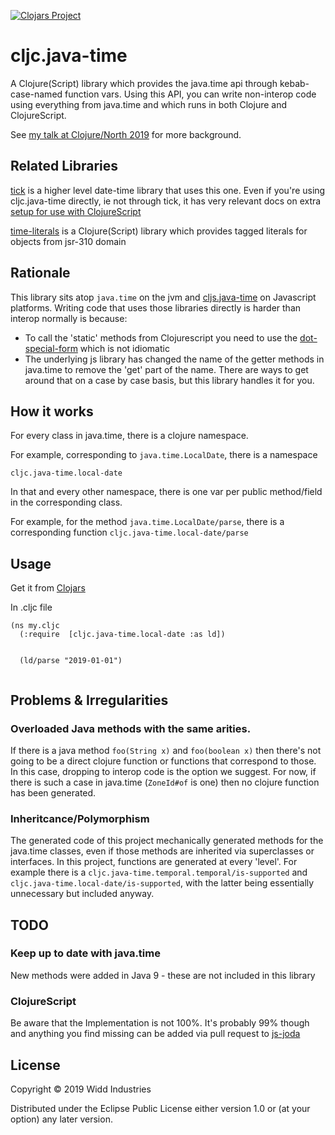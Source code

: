 [![Clojars Project](https://img.shields.io/clojars/v/cljc.java-time.svg)](https://clojars.org/cljc.java-time)

# cljc.java-time

A Clojure(Script) library which provides the java.time api through kebab-case-named function vars. Using this API, 
you can write non-interop code using everything from java.time and which runs in both Clojure and ClojureScript.

See [my talk at Clojure/North 2019](https://www.youtube.com/watch?v=UFuL-ZDoB2U) for more background.

## Related Libraries

[tick](https://clojars.org/tick) is a higher level date-time library that uses this one. Even if you're using cljc.java-time directly,
ie not through tick, it has very relevant docs on extra [setup for use with ClojureScript](https://juxt.pro/tick/docs/index.html#_clojurescript)

[time-literals](https://github.com/henryw374/time-literals) is a Clojure(Script) library which provides tagged literals for objects from jsr-310 domain 

## Rationale

This library sits atop `java.time` on the jvm and [cljs.java-time](https://github.com/henryw374/cljs.java-time) on Javascript
platforms. Writing code that uses those libraries directly is harder than interop normally is because:

* To call the 'static' methods from Clojurescript you need to use the [dot-special-form](https://clojure.org/reference/java_interop#_the_dot_special_form) which is not idiomatic
* The underlying js library has changed the name of the getter methods in java.time to remove the 'get' part of the name. There are ways to get around that on a case
by case basis, but this library handles it for you.
 
## How it works

For every class in java.time, there is a clojure namespace. 

For example, corresponding to `java.time.LocalDate`, there is a namespace

`cljc.java-time.local-date`

In that and every other namespace, there is one var per public method/field in the corresponding class.

For example, for the method `java.time.LocalDate/parse`, there is a corresponding function `cljc.java-time.local-date/parse`

## Usage

Get it from [Clojars](https://clojars.org/cljc.java-time)

 
In .cljc file
 ```
 (ns my.cljc
   (:require  [cljc.java-time.local-date :as ld])
   
   
   (ld/parse "2019-01-01")
   
 ```
 
## Problems & Irregularities

### Overloaded Java methods with the same arities. 

If there is a java method `foo(String x)` and `foo(boolean x)` then there's
not going to be a direct clojure function or functions that correspond to those. In this case, dropping to interop code
is the option we suggest. For now, if there is such a case in java.time (`ZoneId#of` is one) then no clojure function has
been generated.

### Inheritcance/Polymorphism 
The generated code of this project mechanically generated methods for the java.time classes, even if those methods are 
inherited via superclasses or interfaces. In this project, functions are generated at every 'level'. For example there is
a `cljc.java-time.temporal.temporal/is-supported` and `cljc.java-time.local-date/is-supported`, with the latter being 
essentially unnecessary but included anyway. 
 

## TODO
 
### Keep up to date with java.time 

New methods were added in Java 9 - these are not included in this library
 
### ClojureScript

Be aware that the Implementation is not 100%. It's probably 99% though and anything you find missing can be added via pull
request to [js-joda](https://github.com/js-joda/js-joda)
 
## License

Copyright © 2019 Widd Industries

Distributed under the Eclipse Public License either version 1.0 or (at
your option) any later version.

